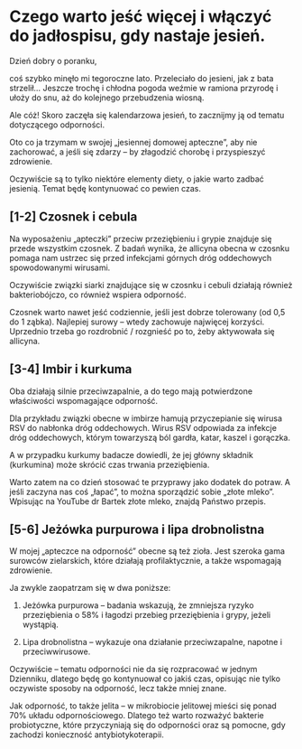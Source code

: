 # Czego warto jeść więcej i włączyć do jadłospisu, gdy nastaje jesień.

Dzień dobry o poranku,

coś szybko minęło mi tegoroczne lato. Przeleciało do jesieni, jak z bata strzelił… Jeszcze trochę i chłodna pogoda weźmie w ramiona przyrodę i ułoży do snu, aż do kolejnego przebudzenia wiosną.

Ale cóż! Skoro zaczęła się kalendarzowa jesień, to zacznijmy ją od tematu dotyczącego odporności.

Oto co ja trzymam w swojej „jesiennej domowej apteczne”, aby nie zachorować, a jeśli się zdarzy – by złagodzić chorobę i przyspieszyć zdrowienie.

Oczywiście są to tylko niektóre elementy diety, o jakie warto zadbać jesienią. Temat będę kontynuować co pewien czas.

## [1-2] Czosnek i cebula

Na wyposażeniu „apteczki” przeciw przeziębieniu i grypie znajduje się przede wszystkim czosnek. Z badań wynika, że allicyna obecna w czosnku pomaga nam ustrzec się przed infekcjami górnych dróg oddechowych spowodowanymi wirusami.

Oczywiście związki siarki znajdujące się w czosnku i cebuli działają również bakteriobójczo, co również wspiera odporność.

Czosnek warto nawet jeść codziennie, jeśli jest dobrze tolerowany (od 0,5 do 1 ząbka). Najlepiej surowy – wtedy zachowuje najwięcej korzyści. Uprzednio trzeba go rozdrobnić / rozgnieść po to, żeby aktywowała się allicyna.

## [3-4] Imbir i kurkuma

Oba działają silnie przeciwzapalnie, a do tego mają potwierdzone właściwości wspomagające odporność.

Dla przykładu związki obecne w imbirze hamują przyczepianie się wirusa RSV do nabłonka dróg oddechowych. Wirus RSV odpowiada za infekcje dróg oddechowych, którym towarzyszą ból gardła, katar, kaszel i gorączka.

A w przypadku kurkumy badacze dowiedli, że jej główny składnik (kurkumina) może skrócić czas trwania przeziębienia.

Warto zatem na co dzień stosować te przyprawy jako dodatek do potraw. A jeśli zaczyna nas coś „łapać”, to można sporządzić sobie „złote mleko”. Wpisując na YouTube dr Bartek złote mleko, znajdą Państwo przepis.

## [5-6] Jeżówka purpurowa i lipa drobnolistna

W mojej „apteczce na odporność” obecne są też zioła. Jest szeroka gama surowców zielarskich, które działają profilaktycznie, a także wspomagają zdrowienie.

Ja zwykle zaopatrzam się w dwa poniższe:

1. Jeżówka purpurowa – badania wskazują, że zmniejsza ryzyko przeziębienia o 58% i łagodzi przebieg przeziębienia i grypy, jeżeli wystąpią.

2. Lipa drobnolistna – wykazuje ona działanie przeciwzapalne, napotne i przeciwwirusowe.

Oczywiście – tematu odporności nie da się rozpracować w jednym Dzienniku, dlatego będę go kontynuował co jakiś czas, opisując nie tylko oczywiste sposoby na odporność, lecz także mniej znane.

Jak odporność, to także jelita – w mikrobiocie jelitowej mieści się ponad 70% układu odpornościowego. Dlatego też warto rozważyć bakterie probiotyczne, które przyczyniają się do odporności oraz są pomocne, gdy zachodzi konieczność antybiotykoterapii.